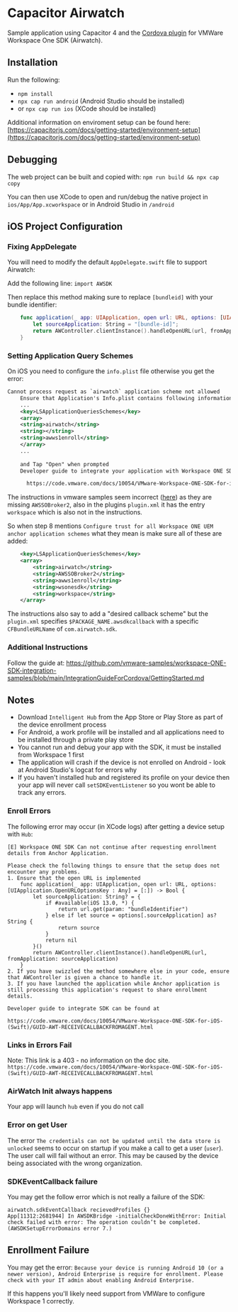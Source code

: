 # Capacitor Airwatch

Sample application using Capacitor 4 and the [Cordova plugin](https://www.npmjs.com/package/airwatch-sdk-plugin) for VMWare Workspace One SDK (Airwatch).

## Installation

Run the following:
- `npm install`
- `npx cap run android` (Android Studio should be installed)
- or `npx cap run ios` (XCode should be installed)

Additional information on enviroment setup can be found here:
[https://capacitorjs.com/docs/getting-started/environment-setup](https://capacitorjs.com/docs/getting-started/environment-setup)

## Debugging
The web project can be built and copied with:
`npm run build && npx cap copy`

You can then use XCode to open and run/debug the native project in `ios/App/App.xcworkspace` or in Android Studio in `/android`

## iOS Project Configuration
### Fixing AppDelegate
You will need to modify the default `AppDelegate.swift` file to support Airwatch:

Add the following line:
`import AWSDK`

Then replace this method making sure to replace `[bundleid]` with your bundle identifier:
```swift
    func application(_ app: UIApplication, open url: URL, options: [UIApplication.OpenURLOptionsKey: Any] = [:]) -> Bool {
        let sourceApplication: String = "[bundle-id]";
        return AWController.clientInstance().handleOpenURL(url, fromApplication: sourceApplication)        
    }
```

### Setting Application Query Schemes
On iOS you need to configure the `info.plist` file otherwise you get the error:
```xml
Cannot process request as `airwatch` application scheme not allowed
    Ensure that Application's Info.plist contains following information
    ...
    <key>LSApplicationQueriesSchemes</key>
    <array>
    <string>airwatch</string>
    <string></string>
    <string>awws1enroll</string>
    </array>
    ...
    
    and Tap "Open" when prompted
    Developer guide to integrate your application with Workspace ONE SDK can be found at

      https://code.vmware.com/docs/10054/VMware-Workspace-ONE-SDK-for-iOS-(Swift)/GUID-AWT-RECEIVECALLBACKFROMAGENT.html
```

The instructions in vmware samples seem incorrect ([here](https://github.com/vmware-samples/workspace-ONE-SDK-integration-samples/blob/main/IntegrationGuideForCordova/GettingStarted.md)) as they are missing `AWSSOBroker2`, also in the plugins `plugin.xml` it has the entry `workspace` which is also not in the instructions.

So when step 8 mentions `Configure trust for all Workspace ONE UEM anchor application schemes` what they mean is make sure all of these are added:
``` xml
	<key>LSApplicationQueriesSchemes</key>
	<array>
		<string>airwatch</string>
		<string>AWSSOBroker2</string>
		<string>awws1enroll</string>
		<string>wsonesdk</string>
		<string>workspace</string>
	</array>
```

The instructions also say to add a "desired callback scheme" but the `plugin.xml` specifies `$PACKAGE_NAME.awsdkcallback` with a specific `CFBundleURLName` of `com.airwatch.sdk`.

### Additional Instructions
Follow the guide at:
https://github.com/vmware-samples/workspace-ONE-SDK-integration-samples/blob/main/IntegrationGuideForCordova/GettingStarted.md

## Notes
- Download `Intelligent Hub` from the App Store or Play Store as part of the device enrollment process
- For Android, a work profile will be installed and all applications need to be installed through a private play store
- You cannot run and debug your app with the SDK, it must be installed from Workspace 1 first
- The application will crash if the device is not enrolled on Android - look at Android Studio's logcat for errors why
- If you haven't installed hub and registered its profile on your device then your app will never call `setSDKEventListener` so you wont be able to track any errors.

### Enroll Errors
The following error may occur (in XCode logs) after getting a device setup with `Hub`:
```
[E] Workspace ONE SDK Can not continue after requesting enrollment details from Anchor Application.

Please check the following things to ensure that the setup does not encounter any problems.
1. Ensure that the open URL is implemented
    func application(_ app: UIApplication, open url: URL, options: [UIApplication.OpenURLOptionsKey : Any] = [:]) -> Bool {
        let sourceApplication: String? = {
            if #available(iOS 13.0, *) {
                return url.get(param: "bundleIdentifier")
            } else if let source = options[.sourceApplication] as? String {
                return source
            }
            return nil
        }()
        return AWController.clientInstance().handleOpenURL(url, fromApplication: sourceApplication)
    }
2. If you have swizzled the method somewhere else in your code, ensure that AWController is given a chance to handle it.
3. If you have launched the application while Anchor application is still processing this application's request to share enrollment details.

Developer guide to integrate SDK can be found at

https://code.vmware.com/docs/10054/VMware-Workspace-ONE-SDK-for-iOS-(Swift)/GUID-AWT-RECEIVECALLBACKFROMAGENT.html
```

### Links in Errors Fail
Note: This link is a 403 - no information on the doc site.
`https://code.vmware.com/docs/10054/VMware-Workspace-ONE-SDK-for-iOS-(Swift)/GUID-AWT-RECEIVECALLBACKFROMAGENT.html`

### AirWatch Init always happens
Your app will launch `hub` even if you do not call 


### Error on get User
The error `The credentials can not be updated until the data store is unlocked` seems to occur on startup if you make a call to get a user (`user`). The user call will fail without an error. This may be caused by the device being associated with the wrong organization.

### SDKEventCallback failure
You may get the follow error which is not really a failure of the SDK:
```
airwatch.sdkEventCallback recievedProfiles {}
App[11312:2681944] In AWSDKBridge -initialCheckDoneWithError: Initial check failed with error: The operation couldn’t be completed. (AWSDKSetupErrorDomains error 7.)
```

## Enrollment Failure
You may get the error:
`Because your device is running Android 10 (or a newer version), Android Enterprise is require for enrollment. Please check with your IT admin about enabling Android Enterprise.`

If this happens you'll likely need support from VMWare to configure Workspace 1 correctly.
